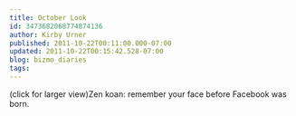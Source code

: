 ```yaml
---
title: October Look
id: 3473682068774874136
author: Kirby Urner
published: 2011-10-22T00:11:00.000-07:00
updated: 2011-10-22T00:15:42.528-07:00
blog: bizmo_diaries
tags: 
---
```


[](https://blogger.googleusercontent.com/img/b/R29vZ2xl/AVvXsEi5WtQgLnPUr2lYImpyDh5J8f0_ODgDNc9qLE6dB6kGTSXfZbdjI1nSq_lJbXopFZMH8jqAeIuh6qbnyCEVIaAKnrZJgds9tmHHUTzg-CS__e7RQLp8ZGnF9AMn0SGwdYm7QYhi/s1600/facebook.png)(click for larger view)Zen koan:  remember your face before Facebook was born.